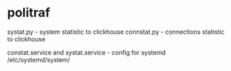 # politraf
  systat.py - system statistic to clickhouse
  connstat.py - connections statistic to clickhouse

  constat.service and systat.service - config for systemd /etc/systemd/system/